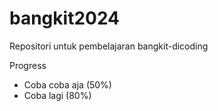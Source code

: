 # bangkit2024
Repositori untuk pembelajaran bangkit-dicoding

Progress
- Coba coba aja (50%)
- Coba lagi (80%)
